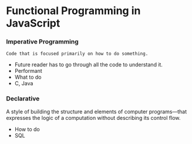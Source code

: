 # Functional Programming in JavaScript

### Imperative Programming
`Code that is focused primarily on how to do something.`  
- Future reader has to go through all the code to understand it.
- Performant
- What to do
- C, Java

### Declarative
A style of building the structure and elements of computer programs—that expresses the logic of a computation without describing its control flow.
- How to do
- SQL
